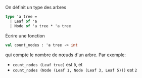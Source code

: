 On définit un type des arbres

```ocaml
type 'a tree =
  | Leaf of 'a
  | Node of 'a tree * 'a tree
```

Écrire une fonction

```ocaml
val count_nodes : 'a tree -> int
```

qui compte le nombre de nœuds d'un arbre. Par exemple:
- `count_nodes (Leaf true)` est `0`, et
- `count_nodes (Node (Leaf 1, Node (Leaf 3, Leaf 5)))` est `2`

